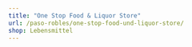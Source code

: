 ```yaml
---
title: "One Stop Food & Liquor Store"
url: /paso-robles/one-stop-food-und-liquor-store/
shop: Lebensmittel
---
```

